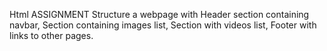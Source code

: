 Html ASSIGNMENT 
Structure a webpage with
Header section containing navbar, 
Section containing images list, 
Section with videos list, 
Footer with links to other pages.
